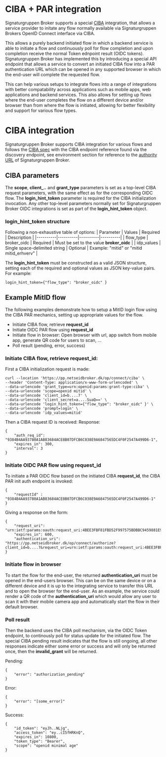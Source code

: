 
# CIBA + PAR integration
Signaturgruppen Broker supports a special [CIBA](https://openid.net/specs/openid-client-initiated-backchannel-authentication-core-1_0.html) integration, that allows a service provider to initate any flow normally available via Signaturgruppen Brokers OpenID Connect interface via CIBA.

This allows a purely backend initiated flow in which a backend service is able to initiate a flow and continuously poll for flow completion and upon completion receive the normal Token ednpoint result (OIDC tokens).
Signaturgruppen Broker has implemented this by introducing a special API endpoint that allows a service to convert an initiated CIBA flow into a PAR authentication URL which can be opened in any supported browser in which the end-user will complete the requested flow.

This can help various setups to integrate flows into a range of integrations with better compatability across applications such as mobile apps, web applications and backend services. This also allows for setting up flows where the end-user completes the flow on a different device and/or browser than from where the flow is initiated, allowing for better flexibility and support for various flow types. 

# CIBA integration
Signaturgruppen Broker supports CIBA integration for various flows and follows the [CIBA spec](https://openid.net/specs/openid-client-initiated-backchannel-authentication-core-1_0.html) with the CIBA endpoint reference found via the discovery endpoint, see environment section for reference to the [authority URL](https://signaturgruppen-a-s.github.io/signaturgruppen-broker-documentation/environments.html) of Signaturgruppen Broker.

## CIBA parameters
The **scope**, **client_..** and **grant_type** parameters is set as a top-level CIBA request parameters, with the same effect as for the corresponding OIDC flow.
The **login_hint_token** parameter is required for the CIBA initialization invocation. 
Any other top-level parameters normally set for Signaturgruppen Broker OIDC integrations is set as part of the **login_hint_token** object.

### **login_hint_token** structure
Following a non-exhaustive table of options:
| Parameter | Values | Required | Description |
|----------|----------|----------|----------|
| flow_type    | broker_oidc   | Required   | Must be set to the value **broker_oidc**   |
| idp_values    | Single space-delimited string | Optional   | Example: "mitid" or "mitid mitid_erhverv"   |

The **login_hint_token** must be constructed as a valid JSON structure, setting each of the required and optional values as JSON key-value pairs.
For example: 
```
login_hint_token={"flow_type": "broker_oidc" }
```

## Example MitID flow
The following examples demonstrate how to setup a MitID login flow using the CIBA PAR mechanics, setting up appropriate values for the flow.

- Initiate CIBA flow, retrieve **request_id**
- Initiate OIDC PAR flow using **request_id**
- Initiate flow in browser: Open browser with url, app switch from mobile app, generate QR code for users to scan, ...
- Poll result (pending, error, success)

### Initiate CIBA flow, retrieve **request_id**:
First a CIBA initialization request is made:
```
curl --location 'https://pp.netseidbroker.dk/op/connect/ciba' \
--header 'Content-Type: application/x-www-form-urlencoded' \
--data-urlencode 'grant_type=urn:openid:params:grant-type:ciba' \
--data-urlencode 'scope=openid mitid' \
--data-urlencode 'client_id=b....7' \
--data-urlencode 'client_secret=a....SuaQ==' \
--data-urlencode 'login_hint_token={"flow_type": "broker_oidc" }' \
--data-urlencode 'prompt=login' \
--data-urlencode 'idp_values=mitid'
```
Then a CIBA request ID is received:
Response:
```
{
    "auth_req_id": "9384B4AA93780A1AB83684ACE8B07DFCB6C038E9A6847565DC4F0F2547A499D6-1",
    "expires_in": 300,
    "interval": 3
}
```

### Initiate OIDC PAR flow using **request_id**
To initiate a PAR OIDC flow based on the initiated CIBA **request_id**, the CIBA PAR init auth endpoint is invoked:
```
{
    "requestId" : "9384B4AA93780A1AB83684ACE8B07DFCB6C038E9A6847565DC4F0F2547A499D6-1"
}
```

Giving a response on the form: 
```
{
    "request_uri": "urn:ietf:params:oauth:request_uri:4BEE3FBF81FBD52F997575BDBBC9459881E924E6535433D0427A7E46E8D7DB52",
    "expires_in": 600,
    "authentication_uri": "https://pp.netseidbroker.dk/op/connect/authorize?client_id=b....7&request_uri=urn:ietf:params:oauth:request_uri:4BEE3FBF81FBD52F997575BDBBC9459881E924E6535433D0427A7E46E8D7DB52"
}
```
### Initiate flow in browser
To start the flow for the end-user, the returned **authentication_uri** must be opened in the end-users browser. This can be on the same device or on a different device and it is up to the integrating service to transfer this URL and to open the browser for the end-user.
As an example, the service could render a QR code of the **authentication_uri** which would allow any user to scan it with their mobile camera app and automatically start the flow in their default browser.

### Poll result
Then the backend uses the CIBA poll mechanism, via the OIDC Token endpoint, to continously poll for status update for the initiated flow. The special CIBA pending result indicates that the flow is still ongoing, all other responses indicate either some error or success and will only be returned once, then the **invalid_grant** will be returned.

Pending:
```
{
    "error": "authorization_pending"
}
```
Error:
```
{
    "error": "[some_error]"
}
```
Success:
```
{
    "id_token": "eyJh..NLjg",
    "access_token": "ey..cI5fHRKnQ",
    "expires_in": 10800,
    "token_type": "Bearer",
    "scope": "openid minimal age"
}
```
